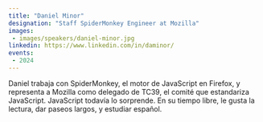 ```yaml
---
title: "Daniel Minor"
designation: "Staff SpiderMonkey Engineer at Mozilla"
images:
 - images/speakers/daniel-minor.jpg
linkedin: https://www.linkedin.com/in/daminor/
events:
 - 2024
---
```


Daniel trabaja con SpiderMonkey, el motor de JavaScript en Firefox, y representa a Mozilla como delegado de TC39, el comité que estandariza JavaScript. JavaScript todavía lo sorprende. En su tiempo libre, le gusta la lectura, dar paseos largos, y estudiar español.